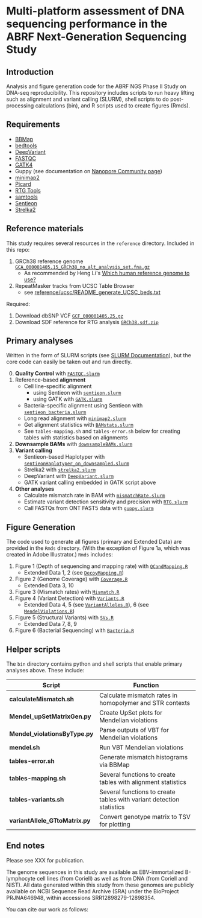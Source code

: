 # Multi-platform assessment of DNA sequencing performance in the ABRF Next-Generation Sequencing Study


## Introduction 
Analysis and figure generation code for the ABRF NGS Phase II Study on DNA-seq reproducibility. This repository includes scripts to run heavy lifting such as alignment and variant calling (SLURM), shell scripts to do post-processing calculations (bin), and R scripts used to create figures (Rmds).

## Requirements

* [BBMap](https://jgi.doe.gov/data-and-tools/bbtools/bb-tools-user-guide/bbmap-guide/)
* [bedtools](https://bedtools.readthedocs.io/en/latest/index.html)
* [DeepVariant](https://github.com/google/deepvariant/blob/r1.1/docs/deepvariant-quick-start.md)
* [FASTQC](https://www.bioinformatics.babraham.ac.uk/projects/fastqc/)
* [GATK4](https://gatk.broadinstitute.org/hc/en-us/articles/360036194592-Getting-started-with-GATK4)
* Guppy (see documentation on [Nanopore Community page](https://nanoporetech.com/))
* [minimap2](https://github.com/lh3/minimap2)
* [Picard](https://broadinstitute.github.io/picard/)
* [RTG Tools](https://github.com/RealTimeGenomics/rtg-tools)
* [samtools](https://github.com/samtools/samtools)
* [Sentieon](https://www.sentieon.com/)
* [Strelka2](https://github.com/Illumina/strelka)

## Reference materials
This study requires several resources in the `reference` directory. Included in this repo:
1. GRCh38 reference genome [`GCA_000001405.15_GRCh38_no_alt_analysis_set.fna.gz`](ftp://ftp.ncbi.nlm.nih.gov/genomes/all/GCA/000/001/405/GCA_000001405.15_GRCh38/seqs_for_alignment_pipelines.ucsc_ids/GCA_000001405.15_GRCh38_no_alt_analysis_set.fna.gz)
	* As recommended by Heng Li's [Which human reference genome to use?](https://lh3.github.io/2017/11/13/which-human-reference-genome-to-use)
2. RepeatMasker tracks from UCSC Table Browser
	* see [reference/ucsc/README_generate_UCSC_beds.txt](reference/ucsc/README_generate_UCSC_beds.txt)

Required:
1. Download dbSNP VCF [`GCF_000001405.25.gz`](https://ftp.ncbi.nlm.nih.gov/snp/latest_release/VCF/)
2. Download SDF reference for RTG analysis [`GRCh38.sdf.zip`](https://s3.amazonaws.com/rtg-datasets/references/GRCh38.sdf.zip)

## Primary analyses
Written in the form of SLURM scripts (see [SLURM Documentation](https://slurm.schedmd.com/documentation.html)), but the core code can easily be taken out and run directly.

0. **Quality Control** with [`FASTQC.slurm`](SLURM/FASTQC.slurm)
1. Reference-based **alignment**
	* Cell line-specific alignment 
		* using Sentieon with [`sentieon.slurm`](SLURM/sentieon.slurm)
		* using GATK with [`GATK.slurm`](SLURM/GATK.slurm)
	* Bacteria-specific  alignment using Sentieon with [`sentieon_bacteria.slurm`](SLURM/sentieon_bacteria.slurm)
	* Long read alignment with [`minimap2.slurm`](SLURM/minimap2.slurm)
	* Get alignment statistics with [`BAMstats.slurm`](SLURM/BAMstats.slurm)
	* See `tables-mapping.sh` and `tables-error.sh` below for creating tables with statistics based on alignments
2. **Downsample BAMs** with [`downsampleBAMs.slurm`](SLURM/downsampleBAMs.slurm)
3. **Variant calling**
	* Sentieon-based Haplotyper with [`sentieonHaplotyper_on_downsampled.slurm`](SLURM/sentieonHaplotyper_on_downsampled.slurm)
	* Strelka2 with [`strelka2.slurm`](SLURM/strelka2.slurm)
	* DeepVariant with [`DeepVariant.slurm`](SLURM/DeepVariant.slurm)
	* GATK variant calling embedded in GATK script above
4. **Other analyses**
	* Calculate mismatch rate in BAM with [`mismatchRate.slurm`](SLURM/mismatchRate.slurm)
	* Estimate variant detection sensitivity and precision with [`RTG.slurm`](SLURM/RTG.slurm)
	* Call FASTQs from ONT FAST5 data with [`guppy.slurm`](SLURM/guppy.slurm)
	
## Figure Generation
The code used to generate all figures (primary and Extended Data) are provided in the `Rmds` directory. (With the exception of Figure 1a, which was created in Adobe Illustrator.) `Rmds` includes:

1. Figure 1 (Depth of sequencing and mapping rate) with [`QCandMapping.R`](Rmds/QCandMapping.R)
	* Extended Data 1, 2 (see [`DecoyMapping.R`](Rmds/DecoyMapping.R))
2. Figure 2 (Genome Coverage) with [`Coverage.R`](Rmds/Coverage.R)
	* Extended Data 3, 10
3. Figure 3 (Mismatch rates) with [`Mismatch.R`](Rmds/Mismatch.R)
4. Figure 4 (Variant Detection) with [`Variants.R`](Rmds/Variants.R)
	* Extended Data 4, 5 (see [`VariantAlleles.R`](Rmds/VariantAlleles.R)), 6 (see [`MendelViolations.R`](Rmds/MendelViolations.R))
5. Figure 5 (Structural Variants) with [`SVs.R`](Rmds/SVs.R)
	* Extended Data 7, 8, 9
6. Figure 6 (Bacterial Sequencing) with [`Bacteria.R`](Rmds/Bacteria.R)

## Helper scripts
The `bin` directory contains python and shell scripts that enable primary analyses above. These include:

| Script | Function |
| ------ | -------- |
| **calculateMismatch.sh** | Calculate mismatch rates in homopolymer and STR contexts |
| **Mendel_upSetMatrixGen.py** | Create UpSet plots for Mendelian violations |
| **Mendel_violationsByType.py** | Parse outputs of VBT for Mendelian violations |
| **mendel.sh** | Run VBT Mendelian violations |
| **tables-error.sh** | Generate mismatch histograms via BBMap |
| **tables-mapping.sh** | Several functions to create tables with alignment statistics |
| **tables-variants.sh** | Several functions to create tables with variant detection statistics |
| **variantAllele_GTtoMatrix.py** | Convert genotype matrix to TSV for plotting |

## End notes

Please see XXX for publication.

The genome sequences in this study are available as EBV-immortalized B-lymphocyte cell lines (from Coriell) as well as from DNA (from Coriell and NIST). All data generated within this study from these genomes are publicly available on NCBI Sequence Read Archive (SRA) under the BioProject PRJNA646948, within accessions SRR12898279-12898354. 

You can cite our work as follows: <tk>
